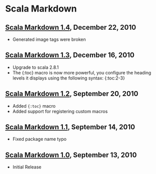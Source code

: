 Scala Markdown
==============

[Scala Markdown 1.4](http://scalamd.fusesource.org/maven/1.4), December 22, 2010
----

* Generated image tags were broken

[Scala Markdown 1.3](http://scalamd.fusesource.org/maven/1.3), December 16, 2010
----

* Upgrade to scala 2.8.1
* The {:toc} macro is now more powerful, you configure the heading levels it displays using the following syntax: {:toc:2-3}

[Scala Markdown 1.2](http://scalamd.fusesource.org/maven/1.2), September 20, 2010
----

* Added `{:toc}` macro
* Added support for registering custom macros

[Scala Markdown 1.1](http://scalamd.fusesource.org/maven/1.1), September 14, 2010
----

* Fixed package name typo

[Scala Markdown 1.0](http://scalamd.fusesource.org/maven/1.0), September 13, 2010
----

* Initial Release